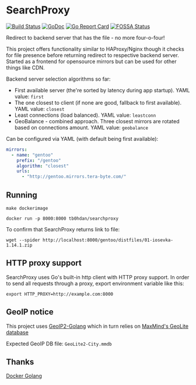 # SearchProxy

[![Build Status](https://travis-ci.org/tb0hdan/SearchProxy.svg?branch=master)](https://travis-ci.org/tb0hdan/SearchProxy)
[![GoDoc](https://godoc.org/github.com/tb0hdan/SearchProxy?status.svg)](https://godoc.org/github.com/tb0hdan/SearchProxy)
[![Go Report Card](https://goreportcard.com/badge/github.com/tb0hdan/SearchProxy)](https://goreportcard.com/report/github.com/tb0hdan/SearchProxy)
[![FOSSA Status](https://app.fossa.com/api/projects/git%2Bgithub.com%2Ftb0hdan%2FSearchProxy.svg?type=shield)](https://app.fossa.com/projects/git%2Bgithub.com%2Ftb0hdan%2FSearchProxy?ref=badge_shield)

Redirect to backend server that has the file - no more four-o-four!

This project offers functionality similar to HAProxy/Nginx though it checks for file
presence before returning redirect to respective backend server. Started as a
frontend for opensource mirrors but can be used for other things like CDN.

Backend server selection algorithms so far:

- First available server (the're sorted by latency during app startup). YAML value: `first`
- The one closest to client (if none are good, fallback to first available). YAML value: `closest`
- Least connections (load balanced). YAML value: `leastconn`
- GeoBalance - combined approach. Three closest mirrors are rotated based on connections amount. YAML value: `geobalance`


Can be configured via YAML (with default being first available):

```yaml
mirrors:
  - name: "gentoo"
    prefix: "/gentoo"
    algorithm: "closest"
    urls:
      - "http://gentoo.mirrors.tera-byte.com/"
```

## Running

`make dockerimage`

`docker run -p 8000:8000 tb0hdan/searchproxy`


To confirm that SearchProxy returns link to file:

`wget --spider http://localhost:8000/gentoo/distfiles/01-iosevka-1.14.1.zip`


## HTTP proxy support
SearchProxy uses Go's built-in http client with HTTP proxy support. In order to send all
requests through a proxy, export environment variable like this:

`export HTTP_PROXY=http://example.com:8000`

## GeoIP notice
This project uses [GeoIP2-Golang](https://github.com/oschwald/geoip2-golang) which in turn
relies on [MaxMind's GeoLite database](https://dev.maxmind.com/geoip/geoip2/geolite2/)

Expected GeoIP DB file: `GeoLite2-City.mmdb`


## Thanks

[Docker Golang](https://www.docker.com/blog/docker-golang/)

